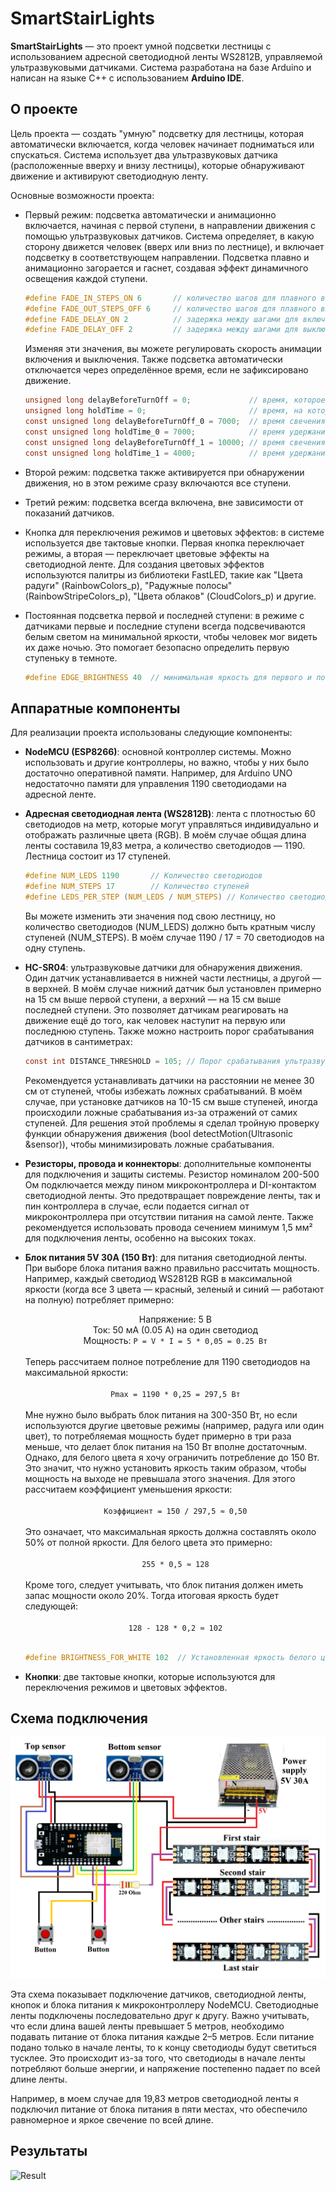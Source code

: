# SmartStairLights

**SmartStairLights** — это проект умной подсветки лестницы с использованием адресной светодиодной ленты WS2812B, управляемой ультразвуковыми датчиками. Система разработана на базе Arduino и написан на языке C++ с использованием **Arduino IDE**. 

## О проекте

Цель проекта — создать "умную" подсветку для лестницы, которая автоматически включается, когда человек начинает подниматься или спускаться. Система использует два ультразвуковых датчика (расположенные вверху и внизу лестницы), которые обнаруживают движение и активируют светодиодную ленту.

Основные возможности проекта:
- Первый режим: подсветка автоматически и анимационно включается, начиная с первой ступени, в направлении движения с помощью ультразвуковых датчиков. Система определяет, в какую сторону движется человек (вверх или вниз по лестнице), и включает подсветку в соответствующем направлении. Подсветка плавно и анимационно загорается и гаснет, создавая эффект динамичного освещения каждой ступени.

  ```c
  #define FADE_IN_STEPS_ON 6       // количество шагов для плавного включения светодиодов 
  #define FADE_OUT_STEPS_OFF 6     // количество шагов для плавного выключения светодиодов 
  #define FADE_DELAY_ON 2          // задержка между шагами для включения (в миллисекундах)    
  #define FADE_DELAY_OFF 2         // задержка между шагами для выключения (в миллисекундах) 
  ```
  Изменяя эти значения, вы можете регулировать скорость анимации включения и выключения. Также подсветка автоматически отключается через определённое время, если не   зафиксировано движение.
  ```c
  unsigned long delayBeforeTurnOff = 0;             // время, которое светодиоды будут гореть перед выключением
  unsigned long holdTime = 0;                       // время, на которое свет остаётся включенным после срабатывания датчика
  const unsigned long delayBeforeTurnOff_0 = 7000;  // время свечения для первого режима (в миллисекундах)
  const unsigned long holdTime_0 = 7000;            // время удержания для первого режима (в миллисекундах)
  const unsigned long delayBeforeTurnOff_1 = 10000; // время свечения для второго режима (в миллисекундах)
  const unsigned long holdTime_1 = 4000;            // время удержания для второго режима (в миллисекундах)
  ```
- Второй режим: подсветка также активируется при обнаружении движения, но в этом режиме сразу включаются все ступени.
- Третий режим: подсветка всегда включена, вне зависимости от показаний датчиков.
- Кнопка для переключения режимов и цветовых эффектов: в системе используется две тактовые кнопки. Первая кнопка переключает режимы, а вторая — переключает цветовые эффекты на светодиодной ленте. Для создания цветовых эффектов используются палитры из библиотеки FastLED, такие как "Цвета радуги" (RainbowColors_p), "Радужные полосы" (RainbowStripeColors_p), "Цвета облаков" (CloudColors_p) и другие.
- Постоянная подсветка первой и последней ступени: в режиме с датчиками первые и последние ступени всегда подсвечиваются белым светом на минимальной яркости, чтобы человек мог видеть их даже ночью. Это помогает безопасно определить первую ступеньку в темноте.
  ```c
  #define EDGE_BRIGHTNESS 40  // минимальная яркость для первого и последнего ступени
  ```
  
## Аппаратные компоненты

Для реализации проекта использованы следующие компоненты:
- **NodeMCU (ESP8266)**: основной контроллер системы. Можно использовать и другие контроллеры, но важно, чтобы у них было достаточно оперативной памяти. Например, для Arduino UNO недостаточно памяти для управления 1190 светодиодами на адресной ленте.
- **Адресная светодиодная лента (WS2812B)**: лента с плотностью 60 светодиодов на метр, которые могут управляться индивидуально и отображать различные цвета (RGB). В моём случае общая длина ленты составила 19,83 метра, а количество светодиодов — 1190. Лестница состоит из 17 ступеней.
  ```c
  #define NUM_LEDS 1190       // Количество светодиодов
  #define NUM_STEPS 17        // Количество ступеней
  #define LEDS_PER_STEP (NUM_LEDS / NUM_STEPS) // Количество светодиодов на одной ступени
  ```
  Вы можете изменить эти значения под свою лестницу, но количество светодиодов (NUM_LEDS) должно быть кратным числу ступеней (NUM_STEPS). В моём случае 1190 / 17 = 70 светодиодов на одну ступень.
- **HC-SR04**: ультразвуковые датчики для обнаружения движения. Один датчик устанавливается в нижней части лестницы, а другой — в верхней. В моём случае нижний датчик был установлен примерно на 15 см выше первой ступени, а верхний — на 15 см выше последней ступени. Это позволяет датчикам реагировать на движение ещё до того, как человек наступит на первую или последнюю ступень. Также можно настроить порог срабатывания датчиков в сантиметрах:
  ```c
  const int DISTANCE_THRESHOLD = 105; // Порог срабатывания ультразвуковых датчиков
  ```
  Рекомендуется устанавливать датчики на расстоянии не менее 30 см от ступеней, чтобы избежать ложных срабатываний. В моём случае, при установке датчиков на 10-15 см выше ступеней, иногда происходили ложные срабатывания из-за отражений от самих ступеней. Для решения этой проблемы я сделал тройную проверку функции обнаружения движения (bool detectMotion(Ultrasonic &sensor)), чтобы минимизировать ложные срабатывания.
- **Резисторы, провода и коннекторы**: дополнительные компоненты для подключения и защиты системы. Резистор номиналом 200-500 Ом подключается между пином микроконтроллера и DI-контактом светодиодной ленты. Это предотвращает повреждение ленты, так и пин контроллера в случае, если подается сигнал от микроконтроллера при отсутствии питания на самой ленте. Также рекомендуется использовать провода сечением минимум 1,5 мм² для подключения ленты, особенно на высоких токах.
- **Блок питания 5V 30A (150 Вт)**: для питания светодиодной ленты. При выборе блока питания важно правильно рассчитать мощность. Например, каждый светодиод WS2812B RGB в максимальной яркости (когда все 3 цвета — красный, зеленый и синий — работают на полную) потребляет примерно:
  <div align="center">
    Напряжение: 5 В<br>
    Ток: 50 мА (0.05 А) на один светодиод<br>
    Мощность: <code>P = V * I = 5 * 0,05 = 0.25 Вт</code><br>&nbsp;
  </div>
  Теперь рассчитаем полное потребление для 1190 светодиодов на максимальной яркости:<br>&nbsp;
  <div align="center">
    <code>Pmax = 1190 * 0,25 = 297,5 Вт</code><br>&nbsp;
  </div>
  Мне нужно было выбрать блок питания на 300-350 Вт, но если используются другие цветовые режимы (например, радуга или один цвет), то потребляемая мощность будет примерно в три раза меньше, что делает блок питания на 150 Вт вполне достаточным. Однако, для белого цвета я хочу ограничить потребление до 150 Вт. Это значит, что нужно установить яркость таким образом, чтобы мощность на выходе не превышала этого значения. Для этого рассчитаем коэффициент уменьшения яркости:<br>&nbsp;
  <div align="center">
    <code>Коэффициент = 150 / 297,5 ≈ 0,50</code><br>&nbsp;
  </div>
  Это означает, что максимальная яркость должна составлять около 50% от полной яркости. Для белого цвета это примерно:<br>&nbsp;
  <div align="center">
    <code>255 * 0,5 ≈ 128</code><br>&nbsp;
  </div>
  Кроме того, следует учитывать, что блок питания должен иметь запас мощности около 20%. Тогда итоговая яркость будет следующей:<br>&nbsp;
  <div align="center">
    <code>128 - 128 * 0,2 ≈ 102</code><br>&nbsp;
  </div>
  
  ```c
  #define BRIGHTNESS_FOR_WHITE 102  // Установленная яркость белого цвета на 40%
  ```

- **Кнопки**: две тактовые кнопки, которые используются для переключения режимов и цветовых эффектов.

## Схема подключения

![Wiring Diagram](schematics/wiring_diagram.png)

Эта схема показывает подключение датчиков, светодиодной ленты, кнопок и блока питания к микроконтроллеру NodeMCU. Светодиодные ленты подключены последовательно друг к другу. Важно учитывать, что если длина вашей ленты превышает 5 метров, необходимо подавать питание от блока питания каждые 2–5 метров. Если питание подано только в начале ленты, то к концу светодиоды будут светиться тусклее. Это происходит из-за того, что светодиоды в начале ленты потребляют больше энергии, и напряжение постепенно падает по всей длине ленты.

Например, в моем случае для 19,83 метров светодиодной ленты я подключил питание от блока питания в пяти местах, что обеспечило равномерное и яркое свечение по всей длине.

## Результаты

![Result](schematics/result.png)
